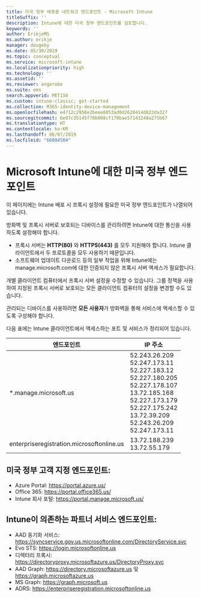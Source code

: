 ```yaml
---
title: 미국 정부 배포용 네트워크 엔드포인트 - Microsoft Intune
titleSuffix: ''
description: Intune에 대한 미국 정부 엔드포인트를 검토합니다.
keywords: ''
author: ErikjeMS
ms.author: erikje
manager: dougeby
ms.date: 05/30/2019
ms.topic: conceptual
ms.service: microsoft-intune
ms.localizationpriority: high
ms.technology: ''
ms.assetid: ''
ms.reviewer: angerobe
ms.suite: ems
search.appverid: MET150
ms.custom: intune-classic; get-started
ms.collection: M365-identity-device-management
ms.openlocfilehash: e4712c2958e2beee8853ad0d2620414d823da327
ms.sourcegitcommit: 6e07c35145f70b008cf170bae57143248a275b67
ms.translationtype: HT
ms.contentlocale: ko-KR
ms.lasthandoff: 06/07/2019
ms.locfileid: "66804504"
---
```

# <a name="us-government-endpoints-for-microsoft-intune"></a>Microsoft Intune에 대한 미국 정부 엔드포인트

이 페이지에는 Intune 배포 시 프록시 설정에 필요한 미국 정부 엔드포인트가 나열되어 있습니다.

방화벽 및 프록시 서버로 보호되는 디바이스를 관리하려면 Intune에 대한 통신을 사용하도록 설정해야 합니다.

- 프록시 서버는 **HTTP(80)** 와 **HTTPS(443)** 를 모두 지원해야 합니다. Intune 클라이언트에서 두 프로토콜을 모두 사용하기 때문입니다.
- 소프트웨어 업데이트 다운로드 등의 일부 작업을 위해 Intune에는 manage.microsoft.com에 대한 인증되지 않은 프록시 서버 액세스가 필요합니다.

개별 클라이언트 컴퓨터에서 프록시 서버 설정을 수정할 수 있습니다. 그룹 정책을 사용하여 지정된 프록시 서버로 보호되는 모든 클라이언트 컴퓨터의 설정을 변경할 수도 있습니다.

관리되는 디바이스를 사용하려면 **모든 사용자**가 방화벽을 통해 서비스에 액세스할 수 있도록 구성해야 합니다.

다음 표에는 Intune 클라이언트에서 액세스하는 포트 및 서비스가 정리되어 있습니다.

|**엔드포인트**|**IP 주소**|
|---------------------|-----------|
|*.manage.microsoft.us | 52.243.26.209 <br> 52.247.173.11 <br> 52.227.183.12 <br>52.227.180.205 <br> 52.227.178.107 <br> 13.72.185.168 <br> 52.227.173.179 <br> 52.227.175.242 <br> 13.72.39.209 <br> 52.243.26.209 <br> 52.247.173.11 |
| enterpriseregistration.microsoftonline.us | 13.72.188.239 <br> 13.72.55.179 |

## <a name="us-government-customer-designated-endpoints"></a>미국 정부 고객 지정 엔드포인트:
- Azure Portal: https://portal.azure.us/ 
- Office 365: https://portal.office365.us/ 
- Intune 회사 포털: https://portal.manage.microsoft.us/ 

## <a name="partner-service-endpoints-that-intune-depends-on"></a>Intune이 의존하는 파트너 서비스 엔드포인트:
- AAD 동기화 서비스: https://syncservice.gov.us.microsoftonline.com/DirectoryService.svc
- Evo STS: https://login.microsoftonline.us
- 디렉터리 프록시: https://directoryproxy.microsoftazure.us/DirectoryProxy.svc
- AAD Graph: https://directory.microsoftazure.us 및 https://graph.microsoftazure.us
- MS Graph: https://graph.microsoft.us
- ADRS: https://enterpriseregistration.microsoftonline.us
